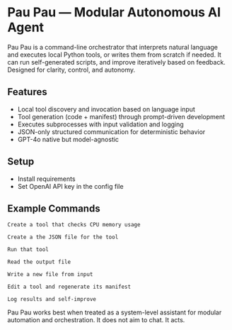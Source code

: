 # Pau Pau — Modular Autonomous AI Agent

Pau Pau is a command-line orchestrator that interprets natural language and executes local Python tools, or writes them from scratch if needed. It can run self-generated scripts, and improve iteratively based on feedback. Designed for clarity, control, and autonomy.

## Features

- Local tool discovery and invocation based on language input
- Tool generation (code + manifest) through prompt-driven development
- Executes subprocesses with input validation and logging
- JSON-only structured communication for deterministic behavior
- GPT-4o native but model-agnostic

## Setup

- Install requirements
- Set OpenAI API key in the config file

## Example Commands

    Create a tool that checks CPU memory usage

    Create a the JSON file for the tool

    Run that tool

    Read the output file

    Write a new file from input

    Edit a tool and regenerate its manifest

    Log results and self-improve

Pau Pau works best when treated as a system-level assistant for modular automation and orchestration. It does not aim to chat. It acts.
